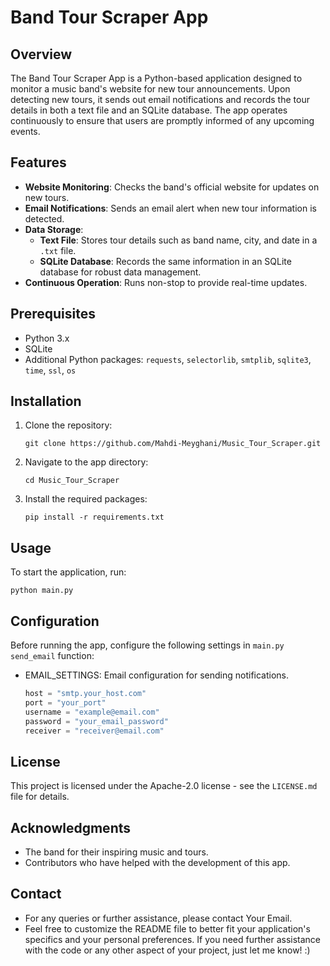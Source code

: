 # Band Tour Scraper App

## Overview
The Band Tour Scraper App is a Python-based application designed to monitor a music band's website for new tour announcements. Upon detecting new tours, it sends out email notifications and records the tour details in both a text file and an SQLite database. The app operates continuously to ensure that users are promptly informed of any upcoming events.

## Features
- **Website Monitoring**: Checks the band's official website for updates on new tours.
- **Email Notifications**: Sends an email alert when new tour information is detected.
- **Data Storage**:
  - **Text File**: Stores tour details such as band name, city, and date in a `.txt` file.
  - **SQLite Database**: Records the same information in an SQLite database for robust data management.
- **Continuous Operation**: Runs non-stop to provide real-time updates.

## Prerequisites
- Python 3.x
- SQLite
- Additional Python packages: `requests`, `selectorlib`, `smtplib`, `sqlite3`, `time`, `ssl`, `os`

## Installation
1. Clone the repository:
   ```shell
   git clone https://github.com/Mahdi-Meyghani/Music_Tour_Scraper.git

2. Navigate to the app directory:
   ```shell
   cd Music_Tour_Scraper

3. Install the required packages:
   ```shell
   pip install -r requirements.txt

## Usage
To start the application, run:
   ```shell
   python main.py
```

## Configuration
Before running the app, configure the following settings in `main.py` `send_email` function:
- EMAIL_SETTINGS: Email configuration for sending notifications.
   ```python
  host = "smtp.your_host.com"
  port = "your_port"
  username = "example@email.com"
  password = "your_email_password"
  receiver = "receiver@email.com"

## License
This project is licensed under the Apache-2.0 license - see the `LICENSE.md` file for details.

## Acknowledgments
- The band for their inspiring music and tours.
- Contributors who have helped with the development of this app.

## Contact
- For any queries or further assistance, please contact Your Email.
- Feel free to customize the README file to better fit your application's specifics and your personal preferences. 
If you need further assistance with the code or any other aspect of your project, just let me know! :)
